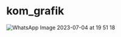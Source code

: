 ﻿# kom_grafik

![WhatsApp Image 2023-07-04 at 19 51 18](https://github.com/hiiluzen/kom_grafik/assets/138467627/36e9f3e8-1271-41a6-bb34-cfc874a3d9ab)
